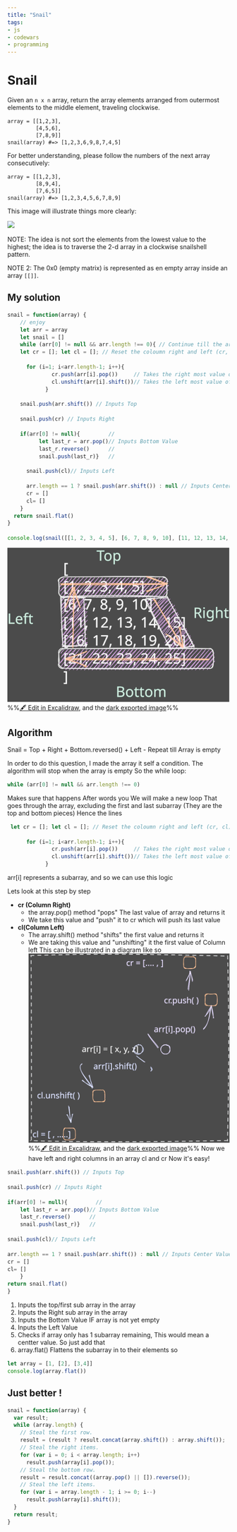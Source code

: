 ```yaml
---
title: "Snail"
tags:
- js
- codewars
- programming
---
```



# Snail
Given an `n x n` array, return the array elements arranged from outermost elements to the middle element, traveling clockwise.

```
array = [[1,2,3],
         [4,5,6],
         [7,8,9]]
snail(array) #=> [1,2,3,6,9,8,7,4,5]
```

For better understanding, please follow the numbers of the next array consecutively:

```
array = [[1,2,3],
         [8,9,4],
         [7,6,5]]
snail(array) #=> [1,2,3,4,5,6,7,8,9]
```

This image will illustrate things more clearly:

![](http://www.haan.lu/files/2513/8347/2456/snail.png)

NOTE: The idea is not sort the elements from the lowest value to the highest; the idea is to traverse the 2-d array in a clockwise snailshell pattern.

NOTE 2: The 0x0 (empty matrix) is represented as en empty array inside an array `[[]]`.

## My solution
```javascript
snail = function(array) {
    // enjoy
    let arr = array
    let snail = []
    while (arr[0] != null && arr.length !== 0){ // Continue till the array is empty
    let cr = []; let cl = []; // Reset the coloumn right and left (cr, cl)

      for (i=1; i<arr.length-1; i++){
              cr.push(arr[i].pop())     // Takes the right most value of column
              cl.unshift(arr[i].shift())// Takes the left most value of column
            }
  
    snail.push(arr.shift()) // Inputs Top

    snail.push(cr) // Inputs Right

    if(arr[0] != null){         //
          let last_r = arr.pop()// Inputs Bottom Value
          last_r.reverse()      //
          snail.push(last_r)}   //
    
      snail.push(cl)// Inputs Left

      arr.length == 1 ? snail.push(arr.shift()) : null // Inputs Center Value
      cr = []
      cl= [] 
    }
  return snail.flat()
}

console.log(snail([[1, 2, 3, 4, 5], [6, 7, 8, 9, 10], [11, 12, 13, 14, 15], [16, 17, 18, 19, 20], [21, 22, 23, 24, 25]]))
```


![](notes/2.CodeWars/4%20kyu/attachments/Snail%202023-01-13%2000.53.26.excalidraw.svg)
%%[🖋 Edit in Excalidraw](notes/2.CodeWars/4%20kyu/attachments/Snail%202023-01-13%2000.53.26.excalidraw.md), and the [dark exported image](notes/Codedojo/4%20kyu/attachments/Snail%202023-01-13%2000.53.26.excalidraw.dark.svg)%%
## Algorithm
Snail = Top + Right + Bottom.reversed() + Left - Repeat till Array is empty

In order to do this question, I made the array it self a condition. The algorithm will stop when the array is empty
So the while loop:
```javascript
while (arr[0] != null && arr.length !== 0)
```
Makes sure that happens
After words you We will make a new loop That goes through the array, excluding the first and last subarray (They are the top and bottom pieces)
Hence the lines
```javascript
 let cr = []; let cl = []; // Reset the coloumn right and left (cr, cl)

      for (i=1; i<arr.length-1; i++){
              cr.push(arr[i].pop())     // Takes the right most value of column
              cl.unshift(arr[i].shift())// Takes the left most value of column
            }
```
arr[i] represents a subarray, and so we can use this logic

Lets look at this step by step
- **cr (Column Right)**
	- the array.pop() method "pops" The last value of array and returns it
	- We take this value and "push" it to cr which will push its last value
- **cl(Column Left)**
	- The array.shift() method "shifts" the first value and returns it
	- We are taking this value and "unshifting" it the first value of Column left
 This can be illustrated in a diagram like so
![](notes/2.CodeWars/4%20kyu/attachments/Snail%202023-01-13%2017.46.07.excalidraw.svg)
%%[🖋 Edit in Excalidraw](notes/2.CodeWars/4%20kyu/attachments/Snail%202023-01-13%2017.46.07.excalidraw.md), and the [dark exported image](notes/Codedojo/4%20kyu/attachments/Snail%202023-01-13%2017.46.07.excalidraw.dark.svg)%%
 Now we have left and right columns in an array cl and cr
 Now it's easy!
```javascript
snail.push(arr.shift()) // Inputs Top

snail.push(cr) // Inputs Right

if(arr[0] != null){         //
    let last_r = arr.pop()// Inputs Bottom Value
	last_r.reverse()      //
	snail.push(last_r)}   //
    
snail.push(cl)// Inputs Left

arr.length == 1 ? snail.push(arr.shift()) : null // Inputs Center Value
cr = []
cl= [] 
    }
return snail.flat()
}
```
1. Inputs the top/first sub array in the array
2. Inputs the Right sub array in the array
3. Inputs the Bottom Value IF array is not yet empty
4. Inputs the Left Value
5. Checks if array only has 1 subarray remaining, This would mean a centter value. So just add that
6. array.flat() Flattens the subarray in to their elements so
```javascript
let array = [1, [2], [3,4]]
console.log(array.flat())
```


## Just better !
```javascript
snail = function(array) {
  var result;
  while (array.length) {
    // Steal the first row.
    result = (result ? result.concat(array.shift()) : array.shift());
    // Steal the right items.
    for (var i = 0; i < array.length; i++)
      result.push(array[i].pop());
    // Steal the bottom row.
    result = result.concat((array.pop() || []).reverse());
    // Steal the left items.
    for (var i = array.length - 1; i >= 0; i--)
      result.push(array[i].shift());
  }
  return result;
}
```
